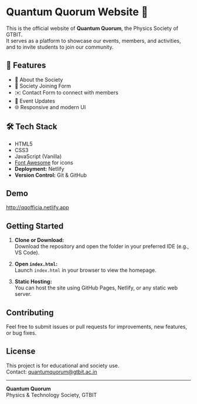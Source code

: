 # Quantum Quorum Website 🌌

This is the official website of **Quantum Quorum**, the Physics Society of GTBIT.  
It serves as a platform to showcase our events, members, and activities, and to invite students to join our community.  

## 🚀 Features
- 📖 About the Society  
- 📝 Society Joining Form  
- ✉️ Contact Form to connect with members  
- 📅 Event Updates  
- 🌐 Responsive and modern UI  

## 🛠️ Tech Stack
- HTML5
- CSS3
- JavaScript (Vanilla)
- [Font Awesome](https://fontawesome.com/) for icons
- **Deployment:** Netlify  
- **Version Control:** Git & GitHub  

## Demo

http://qqofficia.netlify.app

## Getting Started

1. **Clone or Download:**  
   Download the repository and open the folder in your preferred IDE (e.g., VS Code).

2. **Open `index.html`:**  
   Launch `index.html` in your browser to view the homepage.

3. **Static Hosting:**  
   You can host the site using GitHub Pages, Netlify, or any static web server.

  
## Contributing

Feel free to submit issues or pull requests for improvements, new features, or bug fixes.

## License

This project is for educational and society use.  
Contact: [quantumquorum@gtbit.ac.in](mailto:quantumquorum@gtbit.ac.in)

---

**Quantum Quorum**  
Physics & Technology Society, GTBIT

